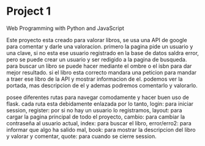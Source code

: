 # Project 1

Web Programming with Python and JavaScript

Este proyecto esta creado para valorar libros, se usa una API de google para comentar y darle una valoracion. primero la pagina pide un usuario y una clave, si no esta ese usuario registrado en la base de datos saldra error, pero se puede crear un usuario y ser redigido a la pagina de busqueda. para buscar un libro se puede hacer mediante el ombre o el isbn para dar mejor resultado. si el libro esta correcto mandara una peticion para mandar a traer ese libro de la API y mostrar informacion de el. podemos ver la portada, mas descripcion de el y ademas podremos comentarlo y valorarlo.

posee diferentes rutas para navegar comodamente y hacer buen uso de flask. cada ruta esta debidamente enlazada por lo tanto, login: para iniciar session, register: por si no hay un usuario lo registramos, layout: para cargar la pagina principal de todo el proyecto, cambio: para cambiar la contraseña al usuario actual, index: para buscar el libro, error/erro2: para informar que algo ha salido mal, book: para mostrar la descripcion del libro y valorar y comentar, quote: para cuando se cierre session.
